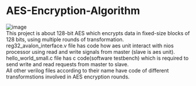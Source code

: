 # AES-Encryption-Algorithm
![image](https://github.com/user-attachments/assets/58a36cb5-189b-46e6-9643-278af93b52b5) <br>
This project is about 128-bit AES which encrypts data in fixed-size blocks of 128 bits, using multiple rounds of transformation.<br>
reg32_avalon_interface.v file has code how aes unit interact with nios processor using read and write signals from master (slave is aes unit).<br>
hello_world_small.c file has c code(software testbench) which is required to send write and read requests from master to slave. <br>
All other verilog files according to their name have code of different transformstions involved in AES encryption rounds.
